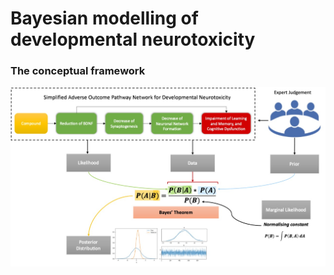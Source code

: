 # Bayesian modelling of developmental neurotoxicity

### The conceptual framework
<img src="https://github.com/nicospinu/bayesian-dnt/blob/master/data/images/graph.jpg" width="700"/>

